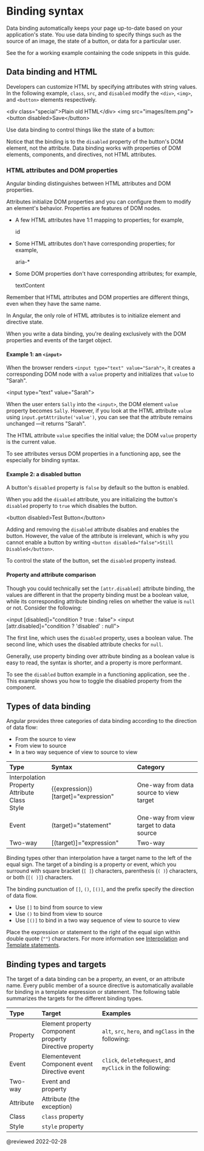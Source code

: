 
# Binding syntax

Data binding automatically keeps your page up-to-date based on your application's state.
You use data binding to specify things such as the source of an image, the state of a button, or data for a particular user.

<div class="alert is-helpful">

See the <live-example></live-example> for a working example containing the code snippets in this guide.

</div>

## Data binding and HTML

Developers can customize HTML by specifying attributes with string values.
In the following example, `class`, `src`, and `disabled` modify the `<div>`, `<img>`, and `<button>` elements respectively.

<code-example format="html" language="html">

&lt;div class="special"&gt;Plain old HTML&lt;/div&gt;
&lt;img src="images/item.png"&gt;
&lt;button disabled&gt;Save&lt;/button&gt;

</code-example>

Use data binding to control things like the state of a button:

<code-example header="src/app/app.component.html" path="binding-syntax/src/app/app.component.html" region="disabled-button"></code-example>

Notice that the binding is to the `disabled` property of the button's DOM element, not the attribute.
Data binding works with properties of DOM elements, components, and directives, not HTML attributes.

<a id="html-attribute-vs-dom-property"></a>

### HTML attributes and DOM properties

Angular binding distinguishes between HTML attributes and DOM properties.

Attributes initialize DOM properties and you can configure them to modify an element's behavior.
Properties are features of DOM nodes.

*   A few HTML attributes have 1:1 mapping to properties; for example,

    <code-example format="html" hideCopy language="html">

    id

    </code-example>

*   Some HTML attributes don't have corresponding properties; for example,

    <code-example format="html" hideCopy language="html">

    aria-&ast;

    </code-example>

*   Some DOM properties don't have corresponding attributes; for example,

    <code-example format="html" hideCopy language="html">

    textContent

    </code-example>

<div class="alert is-important">

Remember that HTML attributes and DOM properties are different things, even when they have the same name.

</div>

In Angular, the only role of HTML attributes is to initialize element and directive state.

When you write a data binding, you're dealing exclusively with the DOM properties and events of the target object.

#### Example 1: an `<input>`

When the browser renders `<input type="text" value="Sarah">`, it creates a corresponding DOM node with a `value` property and initializes that `value` to "Sarah".

<code-example format="html" language="html">

&lt;input type="text" value="Sarah"&gt;

</code-example>

When the user enters `Sally` into the `<input>`, the DOM element `value` property becomes `Sally`.
However, if you look at the HTML attribute `value` using `input.getAttribute('value')`, you can see that the attribute remains unchanged &mdash;it returns "Sarah".

The HTML attribute `value` specifies the initial value; the DOM `value` property is the current value.

To see attributes versus DOM properties in a functioning app, see the <live-example name="binding-syntax"></live-example> especially for binding syntax.

#### Example 2: a disabled button

A button's `disabled` property is `false` by default so the button is enabled.

When you add the `disabled` attribute, you are initializing the button's `disabled` property to `true` which disables the button.

<code-example format="html" language="html">

&lt;button disabled&gt;Test Button&lt;/button&gt;

</code-example>

Adding and removing the `disabled` attribute disables and enables the button.
However, the value of the attribute is irrelevant, which is why you cannot enable a button by writing `<button disabled="false">Still Disabled</button>`.

To control the state of the button, set the `disabled` property instead.

#### Property and attribute comparison

Though you could technically set the `[attr.disabled]` attribute binding, the values are different in that the property binding must be a boolean value, while its corresponding attribute binding relies on whether the value is `null` or not.
Consider the following:

<code-example format="html" language="html">

&lt;input [disabled]="condition ? true : false"&gt;
&lt;input [attr.disabled]="condition ? 'disabled' : null"&gt;

</code-example>

The first line, which uses the `disabled` property, uses a boolean value.
The second line, which uses the disabled attribute checks for `null`.

Generally, use property binding over attribute binding as a boolean value is easy to read, the syntax is shorter, and a property is more performant.

To see the `disabled` button example in a functioning application, see the <live-example></live-example>.
This example shows you how to toggle the disabled property from the component.

## Types of data binding

Angular provides three categories of data binding according to the direction of data flow:

*   From the source to view
*   From view to source
*   In a two way sequence of view to source to view

| Type                                                                     | Syntax                                                                       | Category |
|:---                                                                      |:---                                                                          |:---      |
| Interpolation <br /> Property <br /> Attribute <br /> Class <br /> Style | <code-example> {{expression}} &NewLine;[target]="expression" </code-example> | One-way from data source to view target |
| Event                                                                    | <code-example> (target)="statement" </code-example>                          | One-way from view target to data source |
| Two-way                                                                  | <code-example> [(target)]="expression" </code-example>                       | Two-way                                 |

Binding types other than interpolation have a target name to the left of the equal sign.
The target of a binding is a property or event, which you surround with square bracket \(`[ ]`\) characters, parenthesis \(`( )`\) characters, or both \(`[( )]`\) characters.

The binding punctuation of `[]`, `()`, `[()]`, and the prefix specify the direction of data flow.

*   Use `[]` to bind from source to view
*   Use `()` to bind from view to source
*   Use `[()]` to bind in a two way sequence of view to source to view

Place the expression or statement to the right of the equal sign within double quote \(`""`\) characters.
For more information see [Interpolation](guide/interpolation) and [Template statements](guide/template-statements).

## Binding types and targets

The target of a data binding can be a property, an event, or an attribute name.
Every public member of a source directive is automatically available for binding in a template expression or statement.
The following table summarizes the targets for the different binding types.

| Type      | Target                                                               | Examples |
|:---       |:---                                                                  |:---      |
| Property  | Element property <br /> Component property <br /> Directive property | `alt`, `src`, `hero`, and `ngClass` in the following: <code-example path="template-syntax/src/app/app.component.html" region="property-binding-syntax-1"></code-example> <!-- For more information, see [Property Binding](guide/property-binding). --> |
| Event     | Elementevent <br /> Component event <br /> Directive event           | `click`, `deleteRequest`, and `myClick` in the following: <code-example path="template-syntax/src/app/app.component.html" region="event-binding-syntax-1"></code-example>                                                                               |
| Two-way   | Event and property                                                   | <code-example path="template-syntax/src/app/app.component.html" region="2-way-binding-syntax-1"></code-example>                                                                                                                                         |
| Attribute | Attribute \(the exception\)                                          | <code-example path="template-syntax/src/app/app.component.html" region="attribute-binding-syntax-1"></code-example>                                                                                                                                     |
| Class     | `class` property                                                     | <code-example path="template-syntax/src/app/app.component.html" region="class-binding-syntax-1"></code-example>                                                                                                                                         |
| Style     | `style` property                                                     | <code-example path="template-syntax/src/app/app.component.html" region="style-binding-syntax-1"></code-example>                                                                                                                                         |

<!-- links -->

<!-- external links -->

<!-- end links -->

@reviewed 2022-02-28
